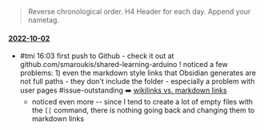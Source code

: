 > Reverse chronological order. H4 Header for each day. Append your nametag. 



#### [2022-10-02](2022-10-02)
- #tmi 16:03 first push to Github - check it out at github.com/smaroukis/shared-learning-arduino ! noticed a few problems: 1) even the markdown style links that Obsidian generates are not full paths - they don't include the folder - especially a problem with user pages #issue-outstanding ➡️  [wikilinks vs. markdown links](wikilinks%20vs.%20markdown%20links.md)
	- noticed even more -- since I tend to create a lot of empty  files with  the `[[`  command, there is nothing going back and changing them to markdown links 